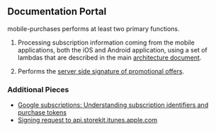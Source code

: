 
## Documentation Portal

mobile-purchases performs at least two primary functions.

1. Processing subscription information coming from the mobile applications, both the iOS and Android application, using a set of lambdas that are described in the main [architecture document](ARCHITECTURE.md).
    
2. Performs the [server side signature of promotional offers](promotional-offers.md).

### Additional Pieces

- [Google subscriptions: Understanding subscription identifiers and purchase tokens](google-identifiers.md)
- [Signing request to api.storekit.itunes.apple.com](storekit-signatures.md)
